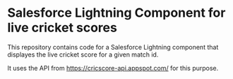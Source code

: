 # Salesforce Lightning Component for live cricket scores

This repository contains code for a Salesforce Lightning component that displayes the live cricket score for a given match id.

It uses the API from https://cricscore-api.appspot.com/ for this purpose.